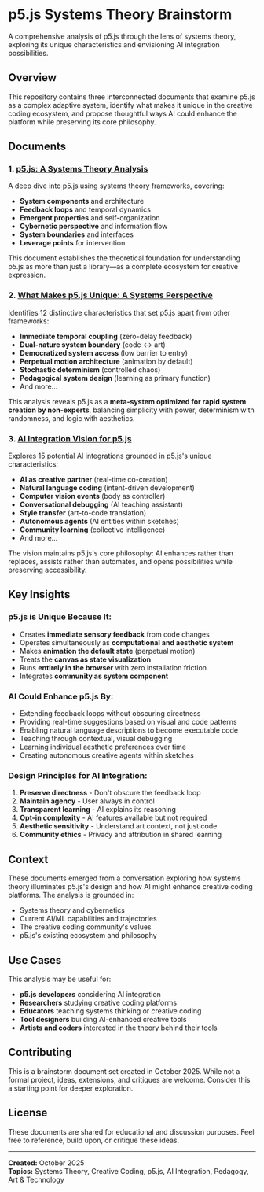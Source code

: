 # p5.js Systems Theory Brainstorm

A comprehensive analysis of p5.js through the lens of systems theory, exploring its unique characteristics and envisioning AI integration possibilities.

## Overview

This repository contains three interconnected documents that examine p5.js as a complex adaptive system, identify what makes it unique in the creative coding ecosystem, and propose thoughtful ways AI could enhance the platform while preserving its core philosophy.

## Documents

### 1. [p5.js: A Systems Theory Analysis](./p5js-systems-analysis.md)

A deep dive into p5.js using systems theory frameworks, covering:
- **System components** and architecture
- **Feedback loops** and temporal dynamics
- **Emergent properties** and self-organization
- **Cybernetic perspective** and information flow
- **System boundaries** and interfaces
- **Leverage points** for intervention

This document establishes the theoretical foundation for understanding p5.js as more than just a library—as a complete ecosystem for creative expression.

### 2. [What Makes p5.js Unique: A Systems Perspective](./p5js-unique-characteristics.md)

Identifies 12 distinctive characteristics that set p5.js apart from other frameworks:
- **Immediate temporal coupling** (zero-delay feedback)
- **Dual-nature system boundary** (code ↔ art)
- **Democratized system access** (low barrier to entry)
- **Perpetual motion architecture** (animation by default)
- **Stochastic determinism** (controlled chaos)
- **Pedagogical system design** (learning as primary function)
- And more...

This analysis reveals p5.js as a **meta-system optimized for rapid system creation by non-experts**, balancing simplicity with power, determinism with randomness, and logic with aesthetics.

### 3. [AI Integration Vision for p5.js](./p5js-ai-integration-vision.md)

Explores 15 potential AI integrations grounded in p5.js's unique characteristics:
- **AI as creative partner** (real-time co-creation)
- **Natural language coding** (intent-driven development)
- **Computer vision events** (body as controller)
- **Conversational debugging** (AI teaching assistant)
- **Style transfer** (art-to-code translation)
- **Autonomous agents** (AI entities within sketches)
- **Community learning** (collective intelligence)
- And more...

The vision maintains p5.js's core philosophy: AI enhances rather than replaces, assists rather than automates, and opens possibilities while preserving accessibility.

## Key Insights

### p5.js is Unique Because It:
- Creates **immediate sensory feedback** from code changes
- Operates simultaneously as **computational and aesthetic system**
- Makes **animation the default state** (perpetual motion)
- Treats the **canvas as state visualization**
- Runs **entirely in the browser** with zero installation friction
- Integrates **community as system component**

### AI Could Enhance p5.js By:
- Extending feedback loops without obscuring directness
- Providing real-time suggestions based on visual and code patterns
- Enabling natural language descriptions to become executable code
- Teaching through contextual, visual debugging
- Learning individual aesthetic preferences over time
- Creating autonomous creative agents within sketches

### Design Principles for AI Integration:
1. **Preserve directness** - Don't obscure the feedback loop
2. **Maintain agency** - User always in control
3. **Transparent learning** - AI explains its reasoning
4. **Opt-in complexity** - AI features available but not required
5. **Aesthetic sensitivity** - Understand art context, not just code
6. **Community ethics** - Privacy and attribution in shared learning

## Context

These documents emerged from a conversation exploring how systems theory illuminates p5.js's design and how AI might enhance creative coding platforms. The analysis is grounded in:
- Systems theory and cybernetics
- Current AI/ML capabilities and trajectories
- The creative coding community's values
- p5.js's existing ecosystem and philosophy

## Use Cases

This analysis may be useful for:
- **p5.js developers** considering AI integration
- **Researchers** studying creative coding platforms
- **Educators** teaching systems thinking or creative coding
- **Tool designers** building AI-enhanced creative tools
- **Artists and coders** interested in the theory behind their tools

## Contributing

This is a brainstorm document set created in October 2025. While not a formal project, ideas, extensions, and critiques are welcome. Consider this a starting point for deeper exploration.

## License

These documents are shared for educational and discussion purposes. Feel free to reference, build upon, or critique these ideas.

---

**Created:** October 2025  
**Topics:** Systems Theory, Creative Coding, p5.js, AI Integration, Pedagogy, Art & Technology

